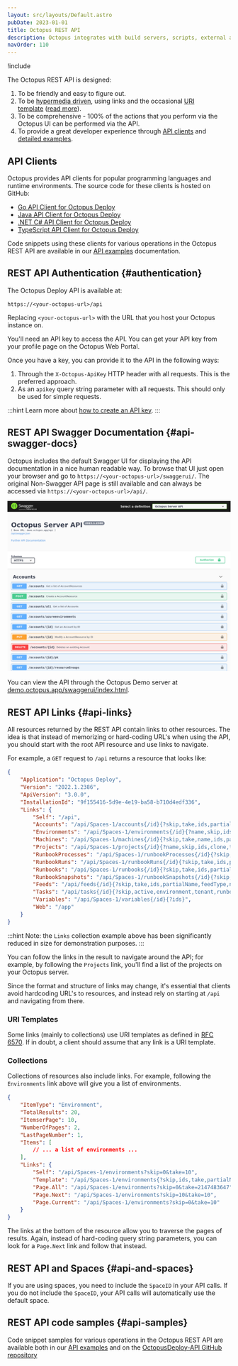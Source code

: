 ```yaml
---
layout: src/layouts/Default.astro
pubDate: 2023-01-01
title: Octopus REST API
description: Octopus integrates with build servers, scripts, external applications and anything else with its REST API.
navOrder: 110
---
```


!include <rest-api>

The Octopus REST API is designed:

1. To be friendly and easy to figure out.
2. To be [hypermedia driven](http://en.wikipedia.org/wiki/HATEOAS), using links and the occasional [URI template](http://tools.ietf.org/html/rfc6570) ([read more](#api-links)).
3. To be comprehensive - 100% of the actions that you perform via the Octopus UI can be performed via the API.
4. To provide a great developer experience through [API clients](#api-clients) and [detailed examples](/docs/octopus-rest-api/examples/).

## API Clients

Octopus provides API clients for popular programming languages and runtime environments. The source code for these clients is hosted on GitHub:

- [Go API Client for Octopus Deploy](https://github.com/OctopusDeploy/go-octopusdeploy)
- [Java API Client for Octopus Deploy](https://github.com/OctopusDeployLabs/java-octopus-deploy)
- [.NET C# API Client for Octopus Deploy](https://github.com/OctopusDeploy/OctopusClients)
- [TypeScript API Client for Octopus Deploy](https://github.com/OctopusDeploy/api-client.ts)

Code snippets using these clients for various operations in the Octopus REST API are available in our [API examples](/docs/octopus-rest-api/examples/) documentation.

## REST API Authentication {#authentication}

The Octopus Deploy API is available at:

```
https://<your-octopus-url>/api
```

Replacing `<your-octopus-url>` with the URL that you host your Octopus instance on.

You'll need an API key to access the API. You can get your API key from your profile page on the Octopus Web Portal. 

Once you have a key, you can provide it to the API in the following ways:

1. Through the `X-Octopus-ApiKey` HTTP header with all requests. This is the preferred approach.
1. As an `apikey` query string parameter with all requests. This should only be used for simple requests.

:::hint
Learn more about [how to create an API key](/docs/octopus-rest-api/how-to-create-an-api-key.md).
:::

## REST API Swagger Documentation {#api-swagger-docs}

Octopus includes the default Swagger UI for displaying the API documentation in a nice human readable way. To browse that UI just open your browser and go to `https://<your-octopus-url>/swaggerui/`. The original Non-Swagger API page is still available and can always be accessed via `https://<your-octopus-url>/api/`.

![Server API](images/server-api.png "width=500")

You can view the API through the Octopus Demo server at [demo.octopus.app/swaggerui/index.html](https://demo.octopus.app/swaggerui/index.html).

## REST API Links {#api-links}

All resources returned by the REST API contain links to other resources. The idea is that instead of memorizing or hard-coding URL's when using the API, you should start with the root API resource and use links to navigate. 

For example, a `GET` request to `/api` returns a resource that looks like:

```json  
{
    "Application": "Octopus Deploy",
    "Version": "2022.1.2386",
    "ApiVersion": "3.0.0",
    "InstallationId": "9f155416-5d9e-4e19-ba58-b710d4edf336",
    "Links": {
        "Self": "/api",
        "Accounts": "/api/Spaces-1/accounts{/id}{?skip,take,ids,partialName,accountType}",
        "Environments": "/api/Spaces-1/environments{/id}{?name,skip,ids,take,partialName}",
        "Machines": "/api/Spaces-1/machines{/id}{?skip,take,name,ids,partialName,roles,isDisabled,healthStatuses,commStyles,tenantIds,tenantTags,environmentIds,thumbprint,deploymentId,shellNames,deploymentTargetTypes}",
        "Projects": "/api/Spaces-1/projects{/id}{?name,skip,ids,clone,take,partialName,clonedFromProjectId}",
        "RunbookProcesses": "/api/Spaces-1/runbookProcesses{/id}{?skip,take,ids}",
        "RunbookRuns": "/api/Spaces-1/runbookRuns{/id}{?skip,take,ids,projects,environments,tenants,runbooks,taskState,partialName}",
        "Runbooks": "/api/Spaces-1/runbooks{/id}{?skip,take,ids,partialName,clone,projectIds}",
        "RunbookSnapshots": "/api/Spaces-1/runbookSnapshots{/id}{?skip,take,ids,publish}",
        "Feeds": "/api/feeds{/id}{?skip,take,ids,partialName,feedType,name}",
        "Tasks": "/api/tasks{/id}{?skip,active,environment,tenant,runbook,project,name,node,running,states,hasPendingInterruptions,hasWarningsOrErrors,take,ids,partialName,spaces,includeSystem,description,fromCompletedDate,toCompletedDate,fromQueueDate,toQueueDate,fromStartDate,toStartDate}",
        "Variables": "/api/Spaces-1/variables{/id}{?ids}",
        "Web": "/app"
    }
}
```
:::hint
Note: the `Links` collection example above has been significantly reduced in size for demonstration purposes.
:::

You can follow the links in the result to navigate around the API; for example, by following the `Projects` link, you'll find a list of the projects on your Octopus server. 

Since the format and structure of links may change, it's essential that clients avoid hardcoding URL's to resources, and instead rely on starting at `/api` and navigating from there. 

### URI Templates

Some links (mainly to collections) use URI templates as defined in [RFC 6570](http://tools.ietf.org/html/rfc6570). If in doubt, a client should assume that any link is a URI template.

### Collections

Collections of resources also include links. For example, following the `Environments` link above will give you a list of environments. 

```json
{
    "ItemType": "Environment",
    "TotalResults": 20,
    "ItemserPage": 10,
    "NumberOfPages": 2,
    "LastPageNumber": 1,
    "Items": [
        // ... a list of environments ...
    ],
    "Links": {
        "Self": "/api/Spaces-1/environments?skip=0&take=10",
        "Template": "/api/Spaces-1/environments{?skip,ids,take,partialName}",
        "Page.All": "/api/Spaces-1/environments?skip=0&take=2147483647",
        "Page.Next": "/api/Spaces-1/environments?skip=10&take=10",
        "Page.Current": "/api/Spaces-1/environments?skip=0&take=10"
    }
}
```

The links at the bottom of the resource allow you to traverse the pages of results. Again, instead of hard-coding query string parameters, you can look for a `Page.Next` link and follow that instead. 

## REST API and Spaces {#api-and-spaces}

If you are using spaces, you need to include the `SpaceID` in your API calls. If you do not include the `SpaceID`, your API calls will automatically use the default space.

## REST API code samples {#api-samples}

Code snippet samples for various operations in the Octopus REST API are available both in our [API examples](/docs/octopus-rest-api/examples/) and on the [OctopusDeploy-API GitHub repository](https://github.com/OctopusDeploy/OctopusDeploy-Api)
